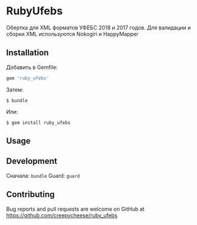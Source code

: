# RubyUfebs

Обертка для XML форматов УФЕБС 2018 и 2017 годов. Для валидации и сборки XML используются Nokogiri и HappyMapper

## Installation

Добавить в Gemfile:

```ruby
gem 'ruby_ufebs'
```

Затем:

    $ bundle

Или:

    $ gem install ruby_ufebs

## Usage


## Development

Сначала: `bundle`
Guard: `guard`

## Contributing

Bug reports and pull requests are welcome on GitHub at https://github.com/creepycheese/ruby_ufebs